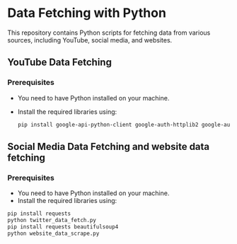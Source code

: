 # Data Fetching with Python

This repository contains Python scripts for fetching data from various sources, including YouTube, social media, and websites.

## YouTube Data Fetching

### Prerequisites

- You need to have Python installed on your machine.
- Install the required libraries using:

  ```bash
  pip install google-api-python-client google-auth-httplib2 google-auth-oauthlib
  
 ## Social Media Data Fetching and website data fetching

### Prerequisites

- You need to have Python installed on your machine.
- Install the required libraries using:
 ```bash
pip install requests
python twitter_data_fetch.py
pip install requests beautifulsoup4
python website_data_scrape.py



